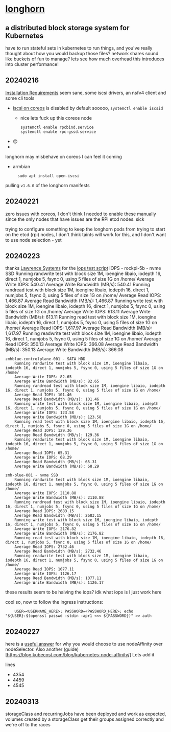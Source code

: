 # [longhorn](https://longhorn.io/docs/1.6.0/deploy/install/#installing-open-iscsi)
## a distributed block storage system for Kubernetes

have to run stateful sets in kubernetes to run things, and you've really thought about how you would backup those files? network shares sound like buckets of fun to manage? lets see how much overhead this introduces into cluster performance!

## 20240216

[Installation Requirements](https://longhorn.io/docs/1.6.0/deploy/install/#installation-requirements) seem sane, some iscsi drivers, an nsfv4 client and some cli tools

- [iscsi on coreos](https://github.com/coreos/docs/blob/master/os/iscsi.md) is disabled by default sooooo, `systemctl enable iscsid`
  - nice lets fuck up this coreos node 
        
        systemctl enable rpcbind.service 
        systemctl enable rpc-gssd.service
        
- 🙃
- 

longhorn may misbehave on coreos I can feel it coming

- armbian
        
        sudo apt install open-iscsi

pulling `v1.6.0` of the longhorn manifests 

## 20240221

zero issues with coreos, I don't think I needed to enable these manually since the only nodes that have issues are the RPI etcd nodes. sick

trying to configure something to keep the longhorn pods from trying to start on the etcd (rpi) nodes, I don't think taints will work for this, and I don't want to use node selection - yet

## 20240223

thanks [Lawrence Systems](https://www.youtube.com/channel/UCHkYOD-3fZbuGhwsADBd9ZQ) for the [iops test script](https://forums.lawrencesystems.com/t/fio-bash-script-for-linux-storage-testing/19374)
IOPS - 
    rockpi-5b - nvme SSD
        Running randwrite test with block size 1M, ioengine libaio, iodepth 16, direct 1, numjobs 5, fsync 0, using 5 files of size 1G on /home/
        Average Write IOPS: 540.41
        Average Write Bandwidth (MB/s): 540.41
        Running randread test with block size 1M, ioengine libaio, iodepth 16, direct 1, numjobs 5, fsync 0, using 5 files of size 1G on /home/
        Average Read IOPS: 1,466.87
        Average Read Bandwidth (MB/s): 1,466.87
        Running write test with block size 1M, ioengine libaio, iodepth 16, direct 1, numjobs 5, fsync 0, using 5 files of size 1G on /home/
        Average Write IOPS: 613.11
        Average Write Bandwidth (MB/s): 613.11
        Running read test with block size 1M, ioengine libaio, iodepth 16, direct 1, numjobs 5, fsync 0, using 5 files of size 1G on /home/
        Average Read IOPS: 1,617.97
        Average Read Bandwidth (MB/s): 1,617.97
        Running readwrite test with block size 1M, ioengine libaio, iodepth 16, direct 1, numjobs 5, fsync 0, using 5 files of size 1G on /home/
        Average Read IOPS: 350.13
        Average Write IOPS: 366.08
        Average Read Bandwidth (MB/s): 350.13
        Average Write Bandwidth (MB/s): 366.08

    zmhblue-controlplane-001 - SATA HDD
        Running randwrite test with block size 1M, ioengine libaio, iodepth 16, direct 1, numjobs 5, fsync 0, using 5 files of size 1G on /home/
        Average Write IOPS: 82.65
        Average Write Bandwidth (MB/s): 82.65
        Running randread test with block size 1M, ioengine libaio, iodepth 16, direct 1, numjobs 5, fsync 0, using 5 files of size 1G on /home/
        Average Read IOPS: 101.46
        Average Read Bandwidth (MB/s): 101.46
        Running write test with block size 1M, ioengine libaio, iodepth 16, direct 1, numjobs 5, fsync 0, using 5 files of size 1G on /home/
        Average Write IOPS: 123.58
        Average Write Bandwidth (MB/s): 123.58
        Running read test with block size 1M, ioengine libaio, iodepth 16, direct 1, numjobs 5, fsync 0, using 5 files of size 1G on /home/
        Average Read IOPS: 129.36
        Average Read Bandwidth (MB/s): 129.36
        Running readwrite test with block size 1M, ioengine libaio, iodepth 16, direct 1, numjobs 5, fsync 0, using 5 files of size 1G on /home/
        Average Read IOPS: 65.31
        Average Write IOPS: 68.29
        Average Read Bandwidth (MB/s): 65.31
        Average Write Bandwidth (MB/s): 68.29

    zmh-blue-001 - nvme SSD
        Running randwrite test with block size 1M, ioengine libaio, iodepth 16, direct 1, numjobs 5, fsync 0, using 5 files of size 1G on /home/
        Average Write IOPS: 2110.88
        Average Write Bandwidth (MB/s): 2110.88
        Running randread test with block size 1M, ioengine libaio, iodepth 16, direct 1, numjobs 5, fsync 0, using 5 files of size 1G on /home/
        Average Read IOPS: 2683.15
        Average Read Bandwidth (MB/s): 2683.15
        Running write test with block size 1M, ioengine libaio, iodepth 16, direct 1, numjobs 5, fsync 0, using 5 files of size 1G on /home/
        Average Write IOPS: 2176.82
        Average Write Bandwidth (MB/s): 2176.82
        Running read test with block size 1M, ioengine libaio, iodepth 16, direct 1, numjobs 5, fsync 0, using 5 files of size 1G on /home/
        Average Read IOPS: 2732.46
        Average Read Bandwidth (MB/s): 2732.46
        Running readwrite test with block size 1M, ioengine libaio, iodepth 16, direct 1, numjobs 5, fsync 0, using 5 files of size 1G on /home/
        Average Read IOPS: 1077.11
        Average Write IOPS: 1126.17
        Average Read Bandwidth (MB/s): 1077.11
        Average Write Bandwidth (MB/s): 1126.17

these results seem to be halving the iops? idk what iops is I just work here

cool so, now to follow the ingress instructions:

        USER=<USERNAME_HERE>; PASSWORD=<PASSWORD_HERE>; echo "${USER}:$(openssl passwd -stdin -apr1 <<< ${PASSWORD})" >> auth

## 20240227

here is a [useful answer](https://stackoverflow.com/a/37419124) for why you would choose to use nodeAffinity over nodeSelector. Also another (guide)[https://blog.kubecost.com/blog/kubernetes-node-affinity/] Lets add it

lines
- 4354
- 4459
- 4545

## 20240313

storageClass and recurringJobs have been deployed and work as expected, volumes created by a storageClass get their groups assigned correctly and we're off to the races
